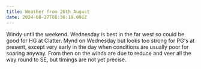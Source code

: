 ```yaml
---
title: Weather from 26th August
date: 2024-08-27T06:36:19.091Z
---
```

Windy until the weekend.  Wednesday is best in the far west so could be good for HG at Clatter.  Mynd on Wednesday but looks too strong for PG's at present, except very early in the day when conditions are usually poor for soaring anyway.  From then on the winds are due to reduce and veer all the way round to SE, but timings are not yet precise.